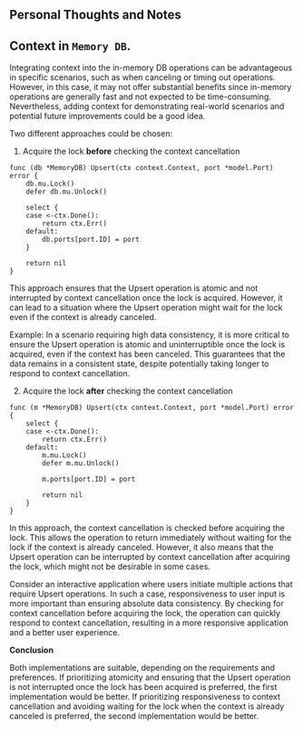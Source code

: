 ## Personal Thoughts and Notes
## Context in `Memory DB`. 
Integrating context into the in-memory DB operations can be advantageous in specific scenarios, such as when canceling or timing out operations. However, in this case, it may not offer substantial benefits since in-memory operations are generally fast and not expected to be time-consuming. Nevertheless, adding context for demonstrating real-world scenarios and potential future improvements could be a good idea.

Two different approaches could be chosen:
1. Acquire the lock **before** checking the context cancellation
```
func (db *MemoryDB) Upsert(ctx context.Context, port *model.Port) error {
	db.mu.Lock()
	defer db.mu.Unlock()

	select {
	case <-ctx.Done():
		return ctx.Err()
	default:
		db.ports[port.ID] = port
	}

	return nil
}
```
This approach ensures that the Upsert operation is atomic and not interrupted by context cancellation once the lock is acquired. However, it can lead to a situation where the Upsert operation might wait for the lock even if the context is already canceled.

Example: In a scenario requiring high data consistency, it is more critical to ensure the Upsert operation is atomic and uninterruptible once the lock is acquired, even if the context has been canceled. This guarantees that the data remains in a consistent state, despite potentially taking longer to respond to context cancellation.

2. Acquire the lock **after** checking the context cancellation
```
func (m *MemoryDB) Upsert(ctx context.Context, port *model.Port) error {
	select {
	case <-ctx.Done():
		return ctx.Err()
	default:
		m.mu.Lock()
		defer m.mu.Unlock()

		m.ports[port.ID] = port
		
		return nil
	}
}
```
In this approach, the context cancellation is checked before acquiring the lock. This allows the operation to return immediately without waiting for the lock if the context is already canceled. However, it also means that the Upsert operation can be interrupted by context cancellation after acquiring the lock, which might not be desirable in some cases.

Consider an interactive application where users initiate multiple actions that require Upsert operations. In such a case, responsiveness to user input is more important than ensuring absolute data consistency. By checking for context cancellation before acquiring the lock, the operation can quickly respond to context cancellation, resulting in a more responsive application and a better user experience.

**Conclusion**

Both implementations are suitable, depending on the requirements and preferences. If prioritizing atomicity and ensuring that the Upsert operation is not interrupted once the lock has been acquired is preferred, the first implementation would be better. If prioritizing responsiveness to context cancellation and avoiding waiting for the lock when the context is already canceled is preferred, the second implementation would be better.